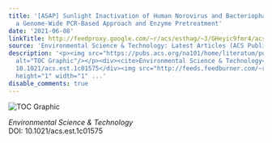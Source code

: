 ```yaml
---
title: '[ASAP] Sunlight Inactivation of Human Norovirus and Bacteriophage MS2 Using
  a Genome-Wide PCR-Based Approach and Enzyme Pretreatment'
date: '2021-06-08'
linkTitle: http://feedproxy.google.com/~r/acs/esthag/~3/GHeyic9fmr4/acs.est.1c01575
source: 'Environmental Science & Technology: Latest Articles (ACS Publications)'
description: '<p><img src="https://pubs.acs.org/na101/home/literatum/publisher/achs/journals/content/esthag/0/esthag.ahead-of-print/acs.est.1c01575/20210608/images/medium/es1c01575_0006.gif"
  alt="TOC Graphic"/></p><div><cite>Environmental Science & Technology</cite></div><div>DOI:
  10.1021/acs.est.1c01575</div><img src="http://feeds.feedburner.com/~r/acs/esthag/~4/GHeyic9fmr4"
  height="1" width="1" ...'
disable_comments: true
---
```

<p><img src="https://pubs.acs.org/na101/home/literatum/publisher/achs/journals/content/esthag/0/esthag.ahead-of-print/acs.est.1c01575/20210608/images/medium/es1c01575_0006.gif" alt="TOC Graphic"/></p><div><cite>Environmental Science & Technology</cite></div><div>DOI: 10.1021/acs.est.1c01575</div><img src="http://feeds.feedburner.com/~r/acs/esthag/~4/GHeyic9fmr4" height="1" width="1" ...